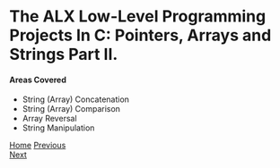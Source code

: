 # The ALX Low-Level Programming Projects In C: Pointers, Arrays and Strings Part II.

#### Areas Covered
* String (Array) Concatenation
* String (Array) Comparison
* Array Reversal
* String Manipulation



[Home](..)
[Previous](../0x05-pointers_arrays_strings/)                                   
[Next](../0x07-pointers_arrays_strings/)